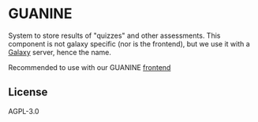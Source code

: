 # GUANINE

System to store results of "quizzes" and other assessments. This component is
not galaxy specific (nor is the frontend), but we use it with a
[Galaxy](https://galaxyproject.org/) server, hence the name.

Recommended to use with our GUANINE [frontend](https://github.com/TAMU-CPT/guanine-frontend/)

## License

AGPL-3.0
